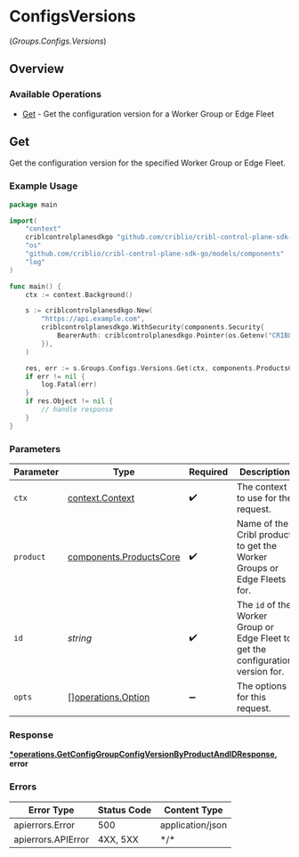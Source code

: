 # ConfigsVersions
(*Groups.Configs.Versions*)

## Overview

### Available Operations

* [Get](#get) - Get the configuration version for a Worker Group or Edge Fleet

## Get

Get the configuration version for the specified Worker Group or Edge Fleet.

### Example Usage

<!-- UsageSnippet language="go" operationID="getConfigGroupConfigVersionByProductAndId" method="get" path="/products/{product}/groups/{id}/configVersion" -->
```go
package main

import(
	"context"
	criblcontrolplanesdkgo "github.com/criblio/cribl-control-plane-sdk-go"
	"os"
	"github.com/criblio/cribl-control-plane-sdk-go/models/components"
	"log"
)

func main() {
    ctx := context.Background()

    s := criblcontrolplanesdkgo.New(
        "https://api.example.com",
        criblcontrolplanesdkgo.WithSecurity(components.Security{
            BearerAuth: criblcontrolplanesdkgo.Pointer(os.Getenv("CRIBLCONTROLPLANE_BEARER_AUTH")),
        }),
    )

    res, err := s.Groups.Configs.Versions.Get(ctx, components.ProductsCoreStream, "<id>")
    if err != nil {
        log.Fatal(err)
    }
    if res.Object != nil {
        // handle response
    }
}
```

### Parameters

| Parameter                                                                                   | Type                                                                                        | Required                                                                                    | Description                                                                                 |
| ------------------------------------------------------------------------------------------- | ------------------------------------------------------------------------------------------- | ------------------------------------------------------------------------------------------- | ------------------------------------------------------------------------------------------- |
| `ctx`                                                                                       | [context.Context](https://pkg.go.dev/context#Context)                                       | :heavy_check_mark:                                                                          | The context to use for the request.                                                         |
| `product`                                                                                   | [components.ProductsCore](../../models/components/productscore.md)                          | :heavy_check_mark:                                                                          | Name of the Cribl product to get the Worker Groups or Edge Fleets for.                      |
| `id`                                                                                        | *string*                                                                                    | :heavy_check_mark:                                                                          | The <code>id</code> of the Worker Group or Edge Fleet to get the configuration version for. |
| `opts`                                                                                      | [][operations.Option](../../models/operations/option.md)                                    | :heavy_minus_sign:                                                                          | The options for this request.                                                               |

### Response

**[*operations.GetConfigGroupConfigVersionByProductAndIDResponse](../../models/operations/getconfiggroupconfigversionbyproductandidresponse.md), error**

### Errors

| Error Type         | Status Code        | Content Type       |
| ------------------ | ------------------ | ------------------ |
| apierrors.Error    | 500                | application/json   |
| apierrors.APIError | 4XX, 5XX           | \*/\*              |